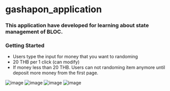# gashapon_application

### This application have developed for learning about state management of BLOC. 

### Getting Started
- Users type the input for money that you want to randoming
- 20 THB per 1 click (can modify)
- If money less than 20 THB. Users can not randoming item anymore until deposit more money from the first page.

![image](https://github.com/darkfat123/Bloc_RandomItem_Application/assets/140593160/5a26a451-fd54-49cf-9c40-ddf70f6c70c9)
![image](https://github.com/darkfat123/Bloc_RandomItem_Application/assets/140593160/9b46bb0a-daa8-4f49-8e80-2c643d8bc4b5)
![image](https://github.com/darkfat123/Bloc_RandomItem_Application/assets/140593160/0ebf5482-5705-4646-9f62-2e38323a414a)
![image](https://github.com/darkfat123/Bloc_RandomItem_Application/assets/140593160/d6939610-ce8b-47b8-af9e-3120569dc746)



